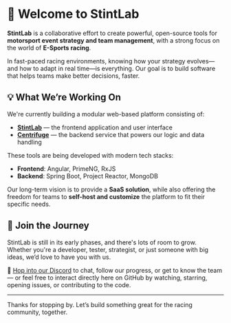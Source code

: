 # 🏁 Welcome to StintLab

**StintLab** is a collaborative effort to create powerful, open-source tools for **motorsport event strategy and team management**, with a strong focus on the world of **E-Sports racing**.

In fast-paced racing environments, knowing how your strategy evolves—and how to adapt in real time—is everything. Our goal is to build software that helps teams make better decisions, faster.

## 💡 What We’re Working On

We're currently building a modular web-based platform consisting of:

- [**StintLab**](https://github.com/Stintlab/StintLab) — the frontend application and user interface
- [**Centrifuge**](https://github.com/Stintlab/Centrifuge) — the backend service that powers our logic and data handling

These tools are being developed with modern tech stacks:
- **Frontend**: Angular, PrimeNG, RxJS  
- **Backend**: Spring Boot, Project Reactor, MongoDB

Our long-term vision is to provide a **SaaS solution**, while also offering the freedom for teams to **self-host and customize** the platform to fit their specific needs.

## 🙌 Join the Journey

StintLab is still in its early phases, and there's lots of room to grow.  
Whether you're a developer, tester, strategist, or just someone with big ideas, we’d love to have you with us.

👥 [Hop into our Discord](https://discord.gg/4wkeZZSwKT) to chat, follow our progress, or get to know the team — or feel free to interact directly here on GitHub by watching, starring, opening issues, or contributing to the code.

---

Thanks for stopping by. Let’s build something great for the racing community, together.
